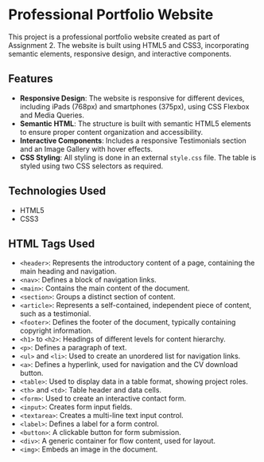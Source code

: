 # Professional Portfolio Website

This project is a professional portfolio website created as part of Assignment 2. The website is built using HTML5 and CSS3, incorporating semantic elements, responsive design, and interactive components.

## Features

- **Responsive Design**: The website is responsive for different devices, including iPads (768px) and smartphones (375px), using CSS Flexbox and Media Queries.
- **Semantic HTML**: The structure is built with semantic HTML5 elements to ensure proper content organization and accessibility.
- **Interactive Components**: Includes a responsive Testimonials section and an Image Gallery with hover effects.
- **CSS Styling**: All styling is done in an external `style.css` file. The table is styled using two CSS selectors as required.

## Technologies Used

- HTML5
- CSS3

## HTML Tags Used

- `<header>`: Represents the introductory content of a page, containing the main heading and navigation.
- `<nav>`: Defines a block of navigation links.
- `<main>`: Contains the main content of the document.
- `<section>`: Groups a distinct section of content.
- `<article>`: Represents a self-contained, independent piece of content, such as a testimonial.
- `<footer>`: Defines the footer of the document, typically containing copyright information.
- `<h1>` to `<h2>`: Headings of different levels for content hierarchy.
- `<p>`: Defines a paragraph of text.
- `<ul>` and `<li>`: Used to create an unordered list for navigation links.
- `<a>`: Defines a hyperlink, used for navigation and the CV download button.
- `<table>`: Used to display data in a table format, showing project roles.
- `<th>` and `<td>`: Table header and data cells.
- `<form>`: Used to create an interactive contact form.
- `<input>`: Creates form input fields.
- `<textarea>`: Creates a multi-line text input control.
- `<label>`: Defines a label for a form control.
- `<button>`: A clickable button for form submission.
- `<div>`: A generic container for flow content, used for layout.
- `<img>`: Embeds an image in the document.